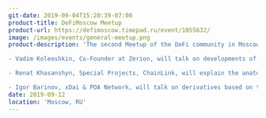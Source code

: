 ```yaml
---
git-date: 2019-09-04T15:20:39-07:00
product-title: DeFiMoscow Meetup
product-url: https://defimoscow.timepad.ru/event/1055632/
image: /images/events/general-meetup.png
product-description: 'The second Meetup of the DeFi community in Moscow will take place on September 12th.

- Vadim Koleoshkin, Co-Founder at Zerion, will talk on developments of DeFi markets

- Renat Khasanshyn, Special Projects, ChainLink, will explain the anatomy of DeFi oracles

- Igor Barinov, xDai & POA Network, will talk on derivatives based on the Dai'  
date: 2019-09-12
location: 'Moscow, RU'
---
```

